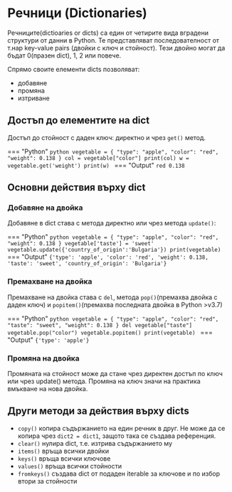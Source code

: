 # Речници (Dictionaries)

Речниците(dictioaries or dicts) са един от четирите вида вградени структури от данни в Python. Те представляват последователност от т.нар key-value pairs (двойки с ключ и стойност). Тези двойно могат да бъдат 0(празен dict), 1, 2 или повече.

Спрямо своите елементи dicts позволяват:

-  добавяне
-  промяна
-  изтриване

## Достъп до елементите на dict  

Достъп до стойност с даден ключ: директно и чрез `get()` метод.

=== "Python"
    ```python
    vegetable = {
    "type": "apple",
    "color": "red",
    "weight": 0.138
    }
    col = vegetable["color"]
    print(col)
    w = vegetable.get('weight')
    print(w)
    ```
=== "Output"
    ```
    red
    0.138
    ```


## Основни действия върху dict

### Добавяне на двойка

Добавяне в dict става с метода директно или чрез метода `update()`:

=== "Python"
    ```python
    vegetable = {
    "type": "apple",
    "color": "red",
    "weight": 0.138
    }
    vegetable['taste'] = 'sweet'
    vegetable.update({'country_of_origin':'Bulgaria'})
    print(vegetable)
    ```
=== "Output"
    ```
    {'type': 'apple', 'color': 'red', 'weight': 0.138, 'taste': 'sweet', 'country_of_origin': 'Bulgaria'}
    ```


### Премахване на двойка

Премахване на двойка става с `del`, метода `pop()`(премахва двойка с даден ключ) и `popitem()`(премахва последната двойка в Python >v3.7)

=== "Python"
    ```python
    vegetable = {
    "type": "apple",
    "color": "red",
    "taste": "sweet",
    "weight": 0.138
    }
    del vegetable["taste"]
    vegetable.pop("color")
    vegetable.popitem()
    print(vegetable)
    ```
=== "Output"
    ```
    {'type': 'apple'}
    ``` 

### Промяна на двойка

Промяната на стойност може да стане чрез директен достъп по ключ или чрез update() метода. Промяна на ключ значи на практика вмъкване на нова двойка.

## Други методи за действия върху dicts

 - `copy()` копира съдържанието на един речник в друг. Не може да се копира чрез `dict2 = dict1`, защото така се създава референция.
 - `clear()` нулира dict, т.е. изтрива съдържанието му
 - `items()` връща всички двойки
 - `keys()` връща всички ключове
 - `values()` връща всички стойности
 - `fromkeys()` създава dict от подаден iterable за ключове и по избор втори за стойности
